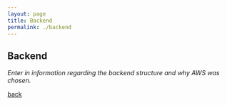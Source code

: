 ```yaml
---
layout: page
title: Backend
permalink: ./backend
---
```


## Backend

_Enter in information regarding the backend structure and why AWS was chosen._

[back](index.markdown)
